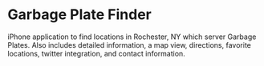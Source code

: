 Garbage Plate Finder
====================

iPhone application to find locations in Rochester, NY which server Garbage Plates. Also includes detailed information, a map view, directions, favorite locations, twitter integration, and contact information.